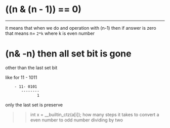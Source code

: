 # ((n & (n - 1)) == 0)

---

it means that when we do and operation
with (n-1) then if answer is zero that means n= `2*k` where k is even number

# (n& -n) then all set bit is gone

other than the last set bit

like for 11 - 1011

        - 11- 0101
           --------
                  1

only the last set is preserve

>> int x = \_\_builtin_ctz(a[i]);  how many steps it takes to convert a even number to odd number dividing by two
